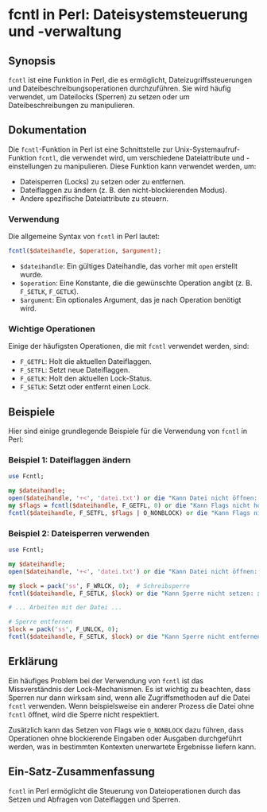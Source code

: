 <!--
Meta Description: # fcntl in Perl: Dateisystemsteuerung und -verwaltung ## Synopsis `fcntl` ist eine Funktion in Perl, die es ermöglicht, Dateizugriffssteuerungen und D...
Meta Keywords: die, fcntl, dateihandle, perl, kann
-->

# fcntl in Perl: Dateisystemsteuerung und -verwaltung

## Synopsis
`fcntl` ist eine Funktion in Perl, die es ermöglicht, Dateizugriffssteuerungen und Dateibeschreibungsoperationen durchzuführen. Sie wird häufig verwendet, um Dateilocks (Sperren) zu setzen oder um Dateibeschreibungen zu manipulieren.

## Dokumentation
Die `fcntl`-Funktion in Perl ist eine Schnittstelle zur Unix-Systemaufruf-Funktion `fcntl`, die verwendet wird, um verschiedene Dateiattribute und -einstellungen zu manipulieren. Diese Funktion kann verwendet werden, um:

- Dateisperren (Locks) zu setzen oder zu entfernen.
- Dateiflaggen zu ändern (z. B. den nicht-blockierenden Modus).
- Andere spezifische Dateiattribute zu steuern.

### Verwendung
Die allgemeine Syntax von `fcntl` in Perl lautet:

```perl
fcntl($dateihandle, $operation, $argument);
```

- `$dateihandle`: Ein gültiges Dateihandle, das vorher mit `open` erstellt wurde.
- `$operation`: Eine Konstante, die die gewünschte Operation angibt (z. B. `F_SETLK`, `F_GETLK`).
- `$argument`: Ein optionales Argument, das je nach Operation benötigt wird.

### Wichtige Operationen
Einige der häufigsten Operationen, die mit `fcntl` verwendet werden, sind:

- `F_GETFL`: Holt die aktuellen Dateiflaggen.
- `F_SETFL`: Setzt neue Dateiflaggen.
- `F_GETLK`: Holt den aktuellen Lock-Status.
- `F_SETLK`: Setzt oder entfernt einen Lock.

## Beispiele
Hier sind einige grundlegende Beispiele für die Verwendung von `fcntl` in Perl:

### Beispiel 1: Dateiflaggen ändern
```perl
use Fcntl;

my $dateihandle;
open($dateihandle, '+<', 'datei.txt') or die "Kann Datei nicht öffnen: $!";
my $flags = fcntl($dateihandle, F_GETFL, 0) or die "Kann Flags nicht holen: $!";
fcntl($dateihandle, F_SETFL, $flags | O_NONBLOCK) or die "Kann Flags nicht setzen: $!";
```

### Beispiel 2: Dateisperren verwenden
```perl
use Fcntl;

my $dateihandle;
open($dateihandle, '+<', 'datei.txt') or die "Kann Datei nicht öffnen: $!";

my $lock = pack('ss', F_WRLCK, 0);  # Schreibsperre
fcntl($dateihandle, F_SETLK, $lock) or die "Kann Sperre nicht setzen: $!";

# ... Arbeiten mit der Datei ...

# Sperre entfernen
$lock = pack('ss', F_UNLCK, 0);
fcntl($dateihandle, F_SETLK, $lock) or die "Kann Sperre nicht entfernen: $!";
```

## Erklärung
Ein häufiges Problem bei der Verwendung von `fcntl` ist das Missverständnis der Lock-Mechanismen. Es ist wichtig zu beachten, dass Sperren nur dann wirksam sind, wenn alle Zugriffsmethoden auf die Datei `fcntl` verwenden. Wenn beispielsweise ein anderer Prozess die Datei ohne `fcntl` öffnet, wird die Sperre nicht respektiert.

Zusätzlich kann das Setzen von Flags wie `O_NONBLOCK` dazu führen, dass Operationen ohne blockierende Eingaben oder Ausgaben durchgeführt werden, was in bestimmten Kontexten unerwartete Ergebnisse liefern kann.

## Ein-Satz-Zusammenfassung
`fcntl` in Perl ermöglicht die Steuerung von Dateioperationen durch das Setzen und Abfragen von Dateiflaggen und Sperren.